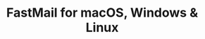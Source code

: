 ---
name: FastMail
url: 'https://www.fastmail.com/login'
category: Productivity
title: 'FastMail for macOS, Windows & Linux'
key: fastmail

---